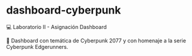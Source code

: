 # dashboard-cyberpunk
💻 Laboratorio II - Asignación Dashboard



🦾 Dashboard con temática de Cyberpunk 2077 y con homenaje a la serie Cyberpunk Edgerunners.
